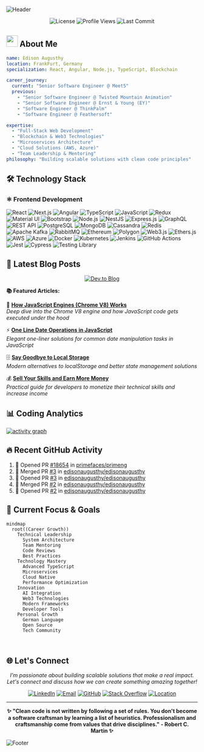 ![Header](https://capsule-render.vercel.app/api?type=waving&color=gradient&customColorList=0,2,2,5,30&height=300&section=header&text=Edison%20Augusthy&fontSize=50&fontColor=fff&animation=twinkling&fontAlignY=38&desc=Senior%20Software%20Engineer%20%7C%20Full-Stack%20Developer&descAlignY=55&descAlign=50)

<div align="center">

![License](https://img.shields.io/github/license/edisonaugusthy/edisonaugusthy?color=brightgreen&label=LICENCE&logo=MIT)
![Profile Views](https://komarev.com/ghpvc/?username=edisonaugusthy&style=flat&labelColor=black&logo=github&label=PROFILE+VIEWS&color=29bf12)
![Last Commit](https://img.shields.io/github/last-commit/edisonaugusthy/edisonaugusthy?logo=markdown&label=LAST+UPDATE&color=29bf12&style=flat)

</div>

## <img src="https://media.giphy.com/media/WUlplcMpOCEmTGBtBW/giphy.gif" width="30"> About Me

```yaml
name: Edison Augusthy
location: FrankFurt, Germany
specialization: React, Angular, Node.js, TypeScript, Blockchain

career_journey:
  current: "Senior Software Engineer @ Meet5"
  previous:
    - "Senior Software Engineer @ Twisted Mountain Animation"
    - "Senior Software Engineer @ Ernst & Young (EY)"
    - "Software Engineer @ ThinkPalm"
    - "Software Engineer @ Feathersoft"

expertise:
  - "Full-Stack Web Development"
  - "Blockchain & Web3 Technologies"
  - "Microservices Architecture"
  - "Cloud Solutions (AWS, Azure)"
  - "Team Leadership & Mentoring"
philosophy: "Building scalable solutions with clean code principles"
```

## 🛠️ Technology Stack

### **⚛️ Frontend Development**

![React](https://img.shields.io/badge/React-20232A?style=for-the-badge&logo=react&logoColor=61DAFB)
![Next.js](https://img.shields.io/badge/Next.js-000000?style=for-the-badge&logo=next.js&logoColor=white)
![Angular](https://img.shields.io/badge/Angular-DD0031?style=for-the-badge&logo=angular&logoColor=white)
![TypeScript](https://img.shields.io/badge/TypeScript-007ACC?style=for-the-badge&logo=typescript&logoColor=white)
![JavaScript](https://img.shields.io/badge/JavaScript-F7DF1E?style=for-the-badge&logo=javascript&logoColor=black)
![Redux](https://img.shields.io/badge/Redux-593D88?style=for-the-badge&logo=redux&logoColor=white)
![Material UI](https://img.shields.io/badge/Material--UI-0081CB?style=for-the-badge&logo=material-ui&logoColor=white)
![Bootstrap](https://img.shields.io/badge/Bootstrap-563D7C?style=for-the-badge&logo=bootstrap&logoColor=white)
![Node.js](https://img.shields.io/badge/Node.js-43853D?style=for-the-badge&logo=node.js&logoColor=white)
![NestJS](https://img.shields.io/badge/NestJS-E0234E?style=for-the-badge&logo=nestjs&logoColor=white)
![Express.js](https://img.shields.io/badge/Express.js-404D59?style=for-the-badge&logo=express&logoColor=white)
![GraphQL](https://img.shields.io/badge/GraphQL-E10098?style=for-the-badge&logo=graphql&logoColor=white)
![REST API](https://img.shields.io/badge/REST-02569B?style=for-the-badge&logo=rest&logoColor=white)
![PostgreSQL](https://img.shields.io/badge/PostgreSQL-316192?style=for-the-badge&logo=postgresql&logoColor=white)
![MongoDB](https://img.shields.io/badge/MongoDB-4EA94B?style=for-the-badge&logo=mongodb&logoColor=white)
![Cassandra](https://img.shields.io/badge/Cassandra-1287B1?style=for-the-badge&logo=apache-cassandra&logoColor=white)
![Redis](https://img.shields.io/badge/Redis-DC382D?style=for-the-badge&logo=redis&logoColor=white)
![Apache Kafka](https://img.shields.io/badge/Apache%20Kafka-000?style=for-the-badge&logo=apachekafka)
![RabbitMQ](https://img.shields.io/badge/Rabbitmq-FF6600?style=for-the-badge&logo=rabbitmq&logoColor=white)
![Ethereum](https://img.shields.io/badge/Ethereum-3C3C3D?style=for-the-badge&logo=ethereum&logoColor=white)
![Polygon](https://img.shields.io/badge/Polygon-8247E5?style=for-the-badge&logo=polygon&logoColor=white)
![Web3.js](https://img.shields.io/badge/Web3.js-F16822?style=for-the-badge&logo=web3.js&logoColor=white)
![Ethers.js](https://img.shields.io/badge/Ethers.js-2535A0?style=for-the-badge&logo=ethereum&logoColor=white)
![AWS](https://img.shields.io/badge/AWS-232F3E?style=for-the-badge&logo=amazon-aws&logoColor=white)
![Azure](https://img.shields.io/badge/Azure-0078D4?style=for-the-badge&logo=microsoft-azure&logoColor=white)
![Docker](https://img.shields.io/badge/Docker-2496ED?style=for-the-badge&logo=docker&logoColor=white)
![Kubernetes](https://img.shields.io/badge/Kubernetes-326CE5?style=for-the-badge&logo=kubernetes&logoColor=white)
![Jenkins](https://img.shields.io/badge/Jenkins-D24939?style=for-the-badge&logo=jenkins&logoColor=white)
![GitHub Actions](https://img.shields.io/badge/GitHub_Actions-2088FF?style=for-the-badge&logo=github-actions&logoColor=white)
![Jest](https://img.shields.io/badge/Jest-323330?style=for-the-badge&logo=Jest&logoColor=white)
![Cypress](https://img.shields.io/badge/Cypress-17202C?style=for-the-badge&logo=cypress&logoColor=white)
![Testing Library](https://img.shields.io/badge/testing%20library-323330?style=for-the-badge&logo=testing-library&logoColor=red)

## 📝 Latest Blog Posts

<div align="center">

[![Dev.to Blog](https://img.shields.io/badge/dev.to-0A0A0A?style=for-the-badge&logo=dev.to&logoColor=white)](https://dev.to/edisonpappi)

</div>

**📚 Featured Articles:**

🔧 **[How JavaScript Engines (Chrome V8) Works](https://dev.to/edisonpappi/how-javascript-engines-chrome-v8-works-50if)**  
_Deep dive into the Chrome V8 engine and how JavaScript code gets executed under the hood_

⚡ **[One Line Date Operations in JavaScript](https://dev.to/edisonpappi/one-line-date-operations-in-javascript-5c1h)**  
_Elegant one-liner solutions for common date manipulation tasks in JavaScript_

🗄️ **[Say Goodbye to Local Storage](https://dev.to/edisonpappi/say-goodbye-to-local-storage-568g)**  
_Modern alternatives to localStorage and better state management solutions_

💰 **[Sell Your Skills and Earn More Money](https://dev.to/edisonpappi/sell-your-skills-and-earn-more-money-2pg)**  
_Practical guide for developers to monetize their technical skills and increase income_

## 📊 Coding Analytics

[![activity graph](https://github-readme-activity-graph.vercel.app/graph?username=edisonaugusthy&theme=github-dark-dimmed&custom_title=Edison's%20Development%20Journey&hide_border=true)](https://github.com/ashutosh00710/github-readme-activity-graph)

## 🔥 Recent GitHub Activity

<!--START_SECTION:activity-->

1. 💪 Opened PR [#18654](https://github.com/primefaces/primeng/pull/18654) in [primefaces/primeng](https://github.com/primefaces/primeng)
2. 🎉 Merged PR [#3](https://github.com/edisonaugusthy/edisonaugusthy/pull/3) in [edisonaugusthy/edisonaugusthy](https://github.com/edisonaugusthy/edisonaugusthy)
3. 💪 Opened PR [#3](https://github.com/edisonaugusthy/edisonaugusthy/pull/3) in [edisonaugusthy/edisonaugusthy](https://github.com/edisonaugusthy/edisonaugusthy)
4. 🎉 Merged PR [#2](https://github.com/edisonaugusthy/edisonaugusthy/pull/2) in [edisonaugusthy/edisonaugusthy](https://github.com/edisonaugusthy/edisonaugusthy)
5. 💪 Opened PR [#2](https://github.com/edisonaugusthy/edisonaugusthy/pull/2) in [edisonaugusthy/edisonaugusthy](https://github.com/edisonaugusthy/edisonaugusthy)
<!--END_SECTION:activity-->

## 🎯 Current Focus & Goals

```mermaid
mindmap
  root((Career Growth))
    Technical Leadership
      System Architecture
      Team Mentoring
      Code Reviews
      Best Practices
    Technology Mastery
      Advanced TypeScript
      Microservices
      Cloud Native
      Performance Optimization
    Innovation
      AI Integration
      Web3 Technologies
      Modern Frameworks
      Developer Tools
    Personal Growth
      German Language
      Open Source
      Tech Community
```

<br clear="right"/>

## 🌐 Let's Connect

<div align="center">

_I'm passionate about building scalable solutions that make a real impact. Let's connect and discuss how we can create something amazing together!_

[![LinkedIn](https://img.shields.io/badge/LinkedIn-edison--augusthy-informational?style=for-the-badge&labelColor=black&logo=linkedin&logoColor=0077b5&&color=0077b5)](https://www.linkedin.com/in/edison-augusthy-403837129)
[![Email](https://img.shields.io/badge/Email-edisonaugusthy@outlook.com-informational?style=for-the-badge&labelColor=black&logoColor=d14836&logo=gmail&color=d14836)](mailto:edisonaugusthy@outlook.com)
[![GitHub](https://img.shields.io/badge/GitHub-edisonaugusthy-informational?style=for-the-badge&labelColor=black&logo=github&color=7d88e6)](https://github.com/edisonaugusthy)
[![Stack Overflow](https://img.shields.io/badge/Stack_Overflow-edison-informational?style=for-the-badge&labelColor=black&logo=stackoverflow&logoColor=fe7a16&color=fe7a16)](https://stackoverflow.com/users/6781625/edison)
[![Location](https://img.shields.io/badge/Location-Munich,%20Germany-informational?style=for-the-badge&labelColor=black&logo=googlemaps&logoColor=4285f4&color=4285f4)]()

</div>

---

<div align="center">

**✨ "Clean code is not written by following a set of rules. You don't become a software craftsman by learning a list of heuristics. Professionalism and craftsmanship come from values that drive disciplines." - Robert C. Martin ✨**

</div>

![Footer](https://capsule-render.vercel.app/api?type=waving&color=gradient&customColorList=0,2,2,5,30&height=100&section=footer)
